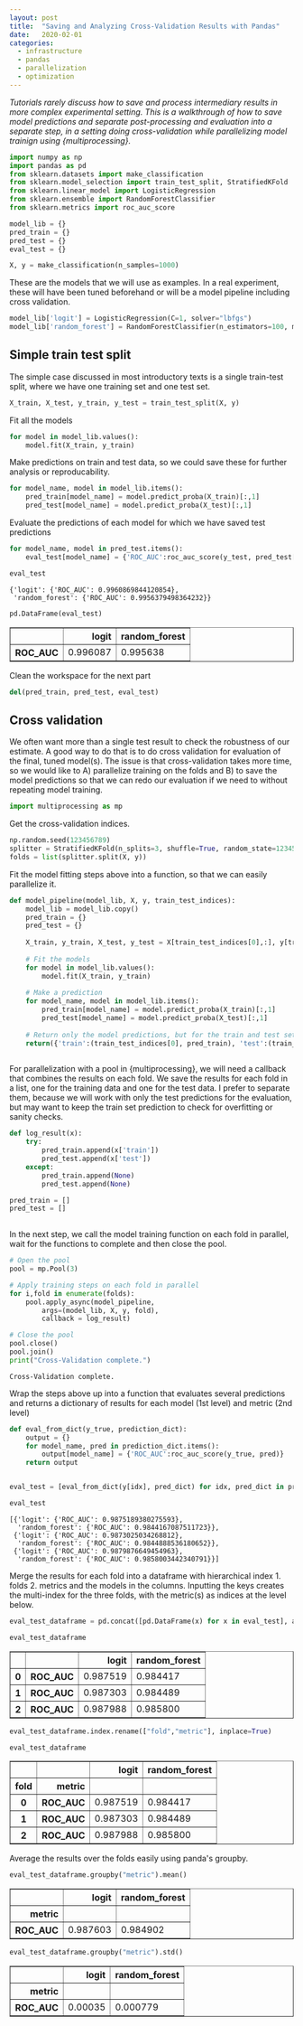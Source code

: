 ```yaml
---
layout: post
title:  "Saving and Analyzing Cross-Validation Results with Pandas"
date:   2020-02-01
categories:
  - infrastructure
  - pandas
  - parallelization
  - optimization
---
```



*Tutorials rarely discuss how to save and process intermediary results in more complex experimental setting. This is a walkthrough of how to save model predictions and separate post-processing and evaluation into a separate step, in a setting doing cross-validation while parallelizing model trainign using {multiprocessing}.*


```python
import numpy as np
import pandas as pd
from sklearn.datasets import make_classification
from sklearn.model_selection import train_test_split, StratifiedKFold
from sklearn.linear_model import LogisticRegression
from sklearn.ensemble import RandomForestClassifier
from sklearn.metrics import roc_auc_score
```


```python
model_lib = {}
pred_train = {}
pred_test = {}
eval_test = {}
```


```python
X, y = make_classification(n_samples=1000)
```

These are the models that we will use as examples. In a real experiment, these will have been tuned beforehand or will be a model pipeline including cross validation.


```python
model_lib['logit'] = LogisticRegression(C=1, solver="lbfgs")
model_lib['random_forest'] = RandomForestClassifier(n_estimators=100, min_samples_leaf=50)
```

## Simple train test split

The simple case discussed in most introductory texts is a single train-test split, where we have one training set and one test set. 


```python
X_train, X_test, y_train, y_test = train_test_split(X, y)
```

Fit all the models


```python
for model in model_lib.values():
    model.fit(X_train, y_train)
```

Make predictions on train and test data, so we could save these for further analysis or reproducability. 


```python
for model_name, model in model_lib.items():
    pred_train[model_name] = model.predict_proba(X_train)[:,1]
    pred_test[model_name] = model.predict_proba(X_test)[:,1]
```

Evaluate the predictions of each model for which we have saved test predictions


```python
for model_name, model in pred_test.items():
    eval_test[model_name] = {'ROC_AUC':roc_auc_score(y_test, pred_test[model_name])}
```


```python
eval_test
```




    {'logit': {'ROC_AUC': 0.9960869844120854},
     'random_forest': {'ROC_AUC': 0.9956379498364232}}




```python
pd.DataFrame(eval_test)
```




<div>
<style scoped>
    .dataframe tbody tr th:only-of-type {
        vertical-align: middle;
    }

    .dataframe tbody tr th {
        vertical-align: top;
    }

    .dataframe thead th {
        text-align: right;
    }
</style>
<table border="1" class="dataframe">
  <thead>
    <tr style="text-align: right;">
      <th></th>
      <th>logit</th>
      <th>random_forest</th>
    </tr>
  </thead>
  <tbody>
    <tr>
      <th>ROC_AUC</th>
      <td>0.996087</td>
      <td>0.995638</td>
    </tr>
  </tbody>
</table>
</div>



Clean the workspace for the next part


```python
del(pred_train, pred_test, eval_test)
```

## Cross validation

We often want more than a single test result to check the robustness of our estimate. A good way to do that is to do cross validation for evaluation of the final, tuned model(s). The issue is that cross-validation takes more time, so we would like to A) parallelize training on the folds and B) to save the model predictions so that we can redo our evaluation if we need to without repeating model training. 


```python
import multiprocessing as mp
```

Get the cross-validation indices.


```python
np.random.seed(123456789)
splitter = StratifiedKFold(n_splits=3, shuffle=True, random_state=123456789)
folds = list(splitter.split(X, y))
```

Fit the model fitting steps above into a function, so that we can easily parallelize it. 


```python
def model_pipeline(model_lib, X, y, train_test_indices):
    model_lib = model_lib.copy()
    pred_train = {}
    pred_test = {}
    
    X_train, y_train, X_test, y_test = X[train_test_indices[0],:], y[train_test_indices[0]], X[train_test_indices[1],:], y[train_test_indices[1]]
    
    # Fit the models
    for model in model_lib.values():
        model.fit(X_train, y_train)
    
    # Make a prediction
    for model_name, model in model_lib.items():
        pred_train[model_name] = model.predict_proba(X_train)[:,1]
        pred_test[model_name] = model.predict_proba(X_test)[:,1]
    
    # Return only the model predictions, but for the train and test set
    return({'train':(train_test_indices[0], pred_train), 'test':(train_test_indices[1],pred_test)})
    
```

For parallelization with a pool in {multiprocessing}, we will need a callback that combines the results on each fold. We save the results for each fold in a list, one for the training data and one for the test data. I prefer to separate them, because we will work with only the test predictions for the evaluation, but may want to keep the train set prediction to check for overfitting or sanity checks. 


```python
def log_result(x):
    try:
        pred_train.append(x['train'])
        pred_test.append(x['test'])
    except:
        pred_train.append(None)
        pred_test.append(None)

pred_train = []
pred_test = []
    
```

In the next step, we call the model training function on each fold in parallel, wait for the functions to complete and then close the pool.


```python
# Open the pool
pool = mp.Pool(3)

# Apply training steps on each fold in parallel
for i,fold in enumerate(folds):
    pool.apply_async(model_pipeline, 
        args=(model_lib, X, y, fold), 
        callback = log_result)

# Close the pool
pool.close()
pool.join()
print("Cross-Validation complete.")
```

    Cross-Validation complete.


Wrap the steps above up into a function that evaluates several predictions and returns a dictionary of results for each model (1st level) and metric (2nd level)


```python
def eval_from_dict(y_true, prediction_dict):
    output = {}
    for model_name, pred in prediction_dict.items():
        output[model_name] = {'ROC_AUC':roc_auc_score(y_true, pred)}
    return output


eval_test = [eval_from_dict(y[idx], pred_dict) for idx, pred_dict in pred_test]
```


```python
eval_test
```




    [{'logit': {'ROC_AUC': 0.9875189380275593},
      'random_forest': {'ROC_AUC': 0.9844167087511723}},
     {'logit': {'ROC_AUC': 0.9873025034268812},
      'random_forest': {'ROC_AUC': 0.9844888536180652}},
     {'logit': {'ROC_AUC': 0.9879876649454963},
      'random_forest': {'ROC_AUC': 0.9858003442340791}}]



Merge the results for each fold into a dataframe with hierarchical index 1. folds 2. metrics and the models in the columns. Inputting the keys creates the multi-index for the three folds, with the metric(s) as indices at the level below. 


```python
eval_test_dataframe = pd.concat([pd.DataFrame(x) for x in eval_test], axis=0, keys=range(len(eval_test)))
```


```python
eval_test_dataframe
```




<div>
<style scoped>
    .dataframe tbody tr th:only-of-type {
        vertical-align: middle;
    }

    .dataframe tbody tr th {
        vertical-align: top;
    }

    .dataframe thead th {
        text-align: right;
    }
</style>
<table border="1" class="dataframe">
  <thead>
    <tr style="text-align: right;">
      <th></th>
      <th></th>
      <th>logit</th>
      <th>random_forest</th>
    </tr>
  </thead>
  <tbody>
    <tr>
      <th>0</th>
      <th>ROC_AUC</th>
      <td>0.987519</td>
      <td>0.984417</td>
    </tr>
    <tr>
      <th>1</th>
      <th>ROC_AUC</th>
      <td>0.987303</td>
      <td>0.984489</td>
    </tr>
    <tr>
      <th>2</th>
      <th>ROC_AUC</th>
      <td>0.987988</td>
      <td>0.985800</td>
    </tr>
  </tbody>
</table>
</div>




```python
eval_test_dataframe.index.rename(["fold","metric"], inplace=True)
```


```python
eval_test_dataframe
```




<div>
<style scoped>
    .dataframe tbody tr th:only-of-type {
        vertical-align: middle;
    }

    .dataframe tbody tr th {
        vertical-align: top;
    }

    .dataframe thead th {
        text-align: right;
    }
</style>
<table border="1" class="dataframe">
  <thead>
    <tr style="text-align: right;">
      <th></th>
      <th></th>
      <th>logit</th>
      <th>random_forest</th>
    </tr>
    <tr>
      <th>fold</th>
      <th>metric</th>
      <th></th>
      <th></th>
    </tr>
  </thead>
  <tbody>
    <tr>
      <th>0</th>
      <th>ROC_AUC</th>
      <td>0.987519</td>
      <td>0.984417</td>
    </tr>
    <tr>
      <th>1</th>
      <th>ROC_AUC</th>
      <td>0.987303</td>
      <td>0.984489</td>
    </tr>
    <tr>
      <th>2</th>
      <th>ROC_AUC</th>
      <td>0.987988</td>
      <td>0.985800</td>
    </tr>
  </tbody>
</table>
</div>



Average the results over the folds easily using panda's groupby.


```python
eval_test_dataframe.groupby("metric").mean()
```




<div>
<style scoped>
    .dataframe tbody tr th:only-of-type {
        vertical-align: middle;
    }

    .dataframe tbody tr th {
        vertical-align: top;
    }

    .dataframe thead th {
        text-align: right;
    }
</style>
<table border="1" class="dataframe">
  <thead>
    <tr style="text-align: right;">
      <th></th>
      <th>logit</th>
      <th>random_forest</th>
    </tr>
    <tr>
      <th>metric</th>
      <th></th>
      <th></th>
    </tr>
  </thead>
  <tbody>
    <tr>
      <th>ROC_AUC</th>
      <td>0.987603</td>
      <td>0.984902</td>
    </tr>
  </tbody>
</table>
</div>




```python
eval_test_dataframe.groupby("metric").std()
```




<div>
<style scoped>
    .dataframe tbody tr th:only-of-type {
        vertical-align: middle;
    }

    .dataframe tbody tr th {
        vertical-align: top;
    }

    .dataframe thead th {
        text-align: right;
    }
</style>
<table border="1" class="dataframe">
  <thead>
    <tr style="text-align: right;">
      <th></th>
      <th>logit</th>
      <th>random_forest</th>
    </tr>
    <tr>
      <th>metric</th>
      <th></th>
      <th></th>
    </tr>
  </thead>
  <tbody>
    <tr>
      <th>ROC_AUC</th>
      <td>0.00035</td>
      <td>0.000779</td>
    </tr>
  </tbody>
</table>
</div>


